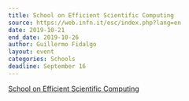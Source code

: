 ```yaml
---
title: School on Efficient Scientific Computing
source: https://web.infn.it/esc/index.php?lang=en
date: 2019-10-21
end_date: 2019-10-26
author: Guillermo Fidalgo
layout: event
categories: Schools
deadline: September 16
---
```

[School on Efficient Scientific Computing](https://web.infn.it/esc/index.php?lang=en)
